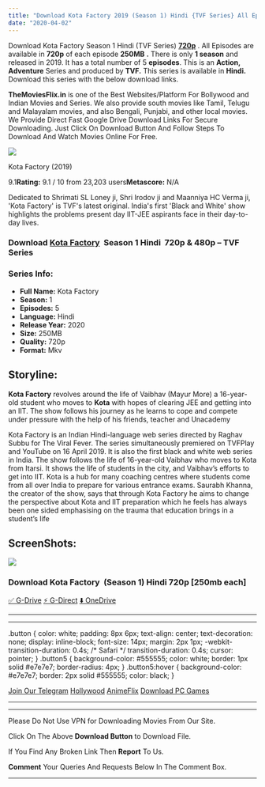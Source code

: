 ```yaml
---
title: "Download Kota Factory 2019 (Season 1) Hindi {TVF Series} All Episodes WeB-DL || 720p [250MB]"
date: "2020-04-02"
---
```


Download Kota Factory Season 1 Hindi (TVF Series) [**720p**](https://1moviesflix.com/720p-movies/) . All Episodes are available in **720p** of each episode **250MB** **.** There is only **1 season** and released in 2019. It has a total number of 5 **episodes**. This is an **Action, Adventure** Series and produced by **TVF.** This series is available in **Hindi.** Download this series with the below download links.

**TheMoviesFlix.in** is one of the Best Websites/Platform For Bollywood and Indian Movies and Series. We also provide south movies like Tamil, Telugu and Malayalam movies, and also Bengali, Punjabi, and other local movies. We Provide Direct Fast Google Drive Download Links For Secure Downloading. Just Click On Download Button And Follow Steps To Download And Watch Movies Online For Free.

[![](https://m.media-amazon.com/images/M/MV5BNWFlNTY5MzEtNDhhMy00YTRmLWJhYjMtM2JjODkyMGRkZmUzXkEyXkFqcGdeQXVyOTAzMTc2MjA@._V1_SX300.jpg)](https://www.imdb.com/title/tt9432978/ "Kota Factory")

Kota Factory (2019)

9.1**Rating:** 9.1 / 10 from 23,203 users**Metascore:** N/A

Dedicated to Shrimati SL Loney ji, Shri Irodov ji and Maanniya HC Verma ji, 'Kota Factory' is TVF's latest original. India's first 'Black and White' show highlights the problems present day IIT-JEE aspirants face in their day-to-day lives.

### Download [Kota Factory](https://www.imdb.com/title/tt9432978/)  Season 1 Hindi  720p & 480p – TVF Series

### Series Info:

- **Full Name:** Kota Factory
- **Season:** 1
- **Episodes:** 5
- **Language:** Hindi
- **Release Year:** 2020
- **Size:** 250MB
- **Quality:** 720p
- **Format:** Mkv

## Storyline:

**Kota Factory** revolves around the life of Vaibhav (Mayur More) a 16-year-old student who moves to **Kota** with hopes of clearing JEE and getting into an IIT. The show follows his journey as he learns to cope and compete under pressure with the help of his friends, teacher and Unacademy

Kota Factory is an Indian Hindi-language web series directed by Raghav Subbu for The Viral Fever. The series simultaneously premiered on TVFPlay and YouTube on 16 April 2019. It is also the first black and white web series in India. The show follows the life of 16-year-old Vaibhav who moves to Kota from Itarsi. It shows the life of students in the city, and Vaibhav’s efforts to get into IIT. Kota is a hub for many coaching centres where students come from all over India to prepare for various entrance exams. Saurabh Khanna, the creator of the show, says that through Kota Factory he aims to change the perspective about Kota and IIT preparation which he feels has always been one sided emphasising on the trauma that education brings in a student’s life

## ScreenShots:

![](https://i.imgur.com/WoSY6Je.jpg)

### Download Kota Factory  (Season 1) Hindi 720p \[250mb each\] 

[✅ G-Drive](https://1moviesflix.com?a270777880=Zm1USmw2VDU4WWVQZlhHN2V3Q0tiaFNIVjJoWlJnNFJTUmd6UmEyTHJlZ2lJeDl5R0VKRExBMVNVWS95T0NlQlhMVXROMFQ2d0xrSWlCL3dYK3R2M1NSelRFd1J4WjhVVXBEbW1VY3d5UjQ9) [⚡ G-Direct](https://1moviesflix.com?a270777880=Zm1USmw2VDU4WWVQZlhHN2V3Q0tiaFNIVjJoWlJnNFJTUmd6UmEyTHJlZ2lJeDl5R0VKRExBMVNVWS95T0NlQkZXemJVR1dIZSs0S1RDRGwvczhlbW5jMG1DNG9sNWNVd0pjWmxPQUVucnM9) [⬇️ OneDrive](https://1moviesflix.com?a270777880=Zm1USmw2VDU4WWVQZlhHN2V3Q0tiaFNIVjJoWlJnNFJTUmd6UmEyTHJlZ2lJeDl5R0VKRExBMVNVWS95T0NlQjYzeDhLMzEvcy8xQndQTmNqZ2tHU0NSZmQrRXRrampid3J4ay94Y29LdjA9)

* * *

* * *

.button { color: white; padding: 8px 6px; text-align: center; text-decoration: none; display: inline-block; font-size: 14px; margin: 2px 1px; -webkit-transition-duration: 0.4s; /\* Safari \*/ transition-duration: 0.4s; cursor: pointer; } .button5 { background-color: #555555; color: white; border: 1px solid #e7e7e7; border-radius: 4px; } .button5:hover { background-color: #e7e7e7; border: 2px solid #555555; color: black; }

[Join Our Telegram](http://gdrivepro.xyz/join.php) [Hollywood](https://moviesverse.com/) [AnimeFlix](https://animeflix.in/) [Download PC Games](https://gamesflix.net/)  

* * *

* * *

  

Please Do Not Use VPN for Downloading Movies From Our Site.

Click On The Above **Download Button** to Download File.

If You Find Any Broken Link Then **Report** To Us.

**Comment** Your Queries And Requests Below In The Comment Box.

* * *
